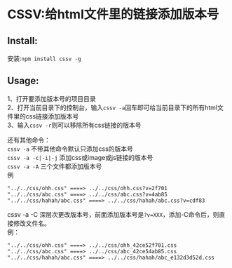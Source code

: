 # CSSV:给html文件里的链接添加版本号

## Install:
安装:`npm install cssv -g`

## Usage:
1、打开要添加版本号的项目目录<br>
2、打开当前目录下的控制台，输入`cssv -a`回车即可给当前目录下的所有html文件里的css链接添加版本号<br>
3、输入`cssv -r`则可以移除所有css链接的版本号<br>

还有其他命令：<br>
`cssv -a` 不带其他命令默认只添加css的版本号<br>
`cssv -a -c|-i|-j`  添加css或image或js链接的版本号<br>
`cssv -a -A` 三个文件都添加版本号<br>
例
```
"../../css/ohh.css" ====> ../../css/ohh.css?v=2f701
"../../css/abc.css" ====> ../../css/abc.css?v=4ab85
"../../css/hahah/abc.css" ====> ../../css/hahah/abc.css?v=cdf83
```

cssv -a -C  深层次更改版本号，前面添加版本号是`?v=XXX`，添加-C命令后，则直接修改文件名。<br>
例：
```
"../../css/ohh.css" ====> ../../css/ohh_42ce52f701.css
"../../css/abc.css" ====> ../../css/abc_42ce54ab85.css
"../../css/hahah/abc.css" ====> ../../css/hahah/abc_e132d3d52d.css
```
